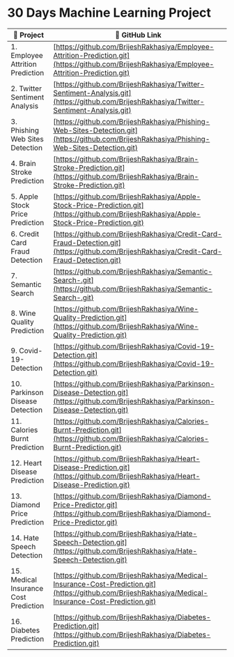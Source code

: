 # 30 Days Machine Learning Project


| 📁 Project | 🔗 GitHub Link |
|-----------|----------------|
| 1. Employee Attrition Prediction | [https://github.com/BrijeshRakhasiya/Employee-Attrition-Prediction.git](https://github.com/BrijeshRakhasiya/Employee-Attrition-Prediction.git) |
| 2. Twitter Sentiment Analysis | [https://github.com/BrijeshRakhasiya/Twitter-Sentiment-Analysis.git](https://github.com/BrijeshRakhasiya/Twitter-Sentiment-Analysis.git) |
| 3. Phishing Web Sites Detection | [https://github.com/BrijeshRakhasiya/Phishing-Web-Sites-Detection.git](https://github.com/BrijeshRakhasiya/Phishing-Web-Sites-Detection.git) |
| 4. Brain Stroke Prediction | [https://github.com/BrijeshRakhasiya/Brain-Stroke-Prediction.git](https://github.com/BrijeshRakhasiya/Brain-Stroke-Prediction.git) |
| 5. Apple Stock Price Prediction | [https://github.com/BrijeshRakhasiya/Apple-Stock-Price-Prediction.git](https://github.com/BrijeshRakhasiya/Apple-Stock-Price-Prediction.git) |
| 6. Credit Card Fraud Detection | [https://github.com/BrijeshRakhasiya/Credit-Card-Fraud-Detection.git](https://github.com/BrijeshRakhasiya/Credit-Card-Fraud-Detection.git) |
| 7. Semantic Search | [https://github.com/BrijeshRakhasiya/Semantic-Search-.git](https://github.com/BrijeshRakhasiya/Semantic-Search-.git) |
| 8. Wine Quality Prediction | [https://github.com/BrijeshRakhasiya/Wine-Quality-Prediction.git](https://github.com/BrijeshRakhasiya/Wine-Quality-Prediction.git) |
| 9. Covid-19-Detection | [https://github.com/BrijeshRakhasiya/Covid-19-Detection.git](https://github.com/BrijeshRakhasiya/Covid-19-Detection.git) |
| 10. Parkinson Disease Detection | [https://github.com/BrijeshRakhasiya/Parkinson-Disease-Detection.git](https://github.com/BrijeshRakhasiya/Parkinson-Disease-Detection.git) |
| 11. Calories Burnt Prediction | [https://github.com/BrijeshRakhasiya/Calories-Burnt-Prediction.git](https://github.com/BrijeshRakhasiya/Calories-Burnt-Prediction.git) |
| 12. Heart Disease Prediction | [https://github.com/BrijeshRakhasiya/Heart-Disease-Prediction.git](https://github.com/BrijeshRakhasiya/Heart-Disease-Prediction.git) |
| 13. Diamond Price Prediction | [https://github.com/BrijeshRakhasiya/Diamond-Price-Predictor.git](https://github.com/BrijeshRakhasiya/Diamond-Price-Predictor.git) |
| 14. Hate Speech Detection | [https://github.com/BrijeshRakhasiya/Hate-Speech-Detection.git](https://github.com/BrijeshRakhasiya/Hate-Speech-Detection.git) |
| 15. Medical Insurance Cost Prediction | [https://github.com/BrijeshRakhasiya/Medical-Insurance-Cost-Prediction.git](https://github.com/BrijeshRakhasiya/Medical-Insurance-Cost-Prediction.git) |
| 16. Diabetes Prediction | [https://github.com/BrijeshRakhasiya/Diabetes-Prediction.git](https://github.com/BrijeshRakhasiya/Diabetes-Prediction.git) |


